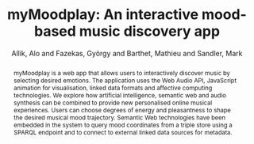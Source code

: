 --- 
title: "myMoodplay: An interactive mood-based music discovery app" 
abstract: "myMoodplay is a web app that allows users to interactively discover music by selecting desired emotions. The application uses the Web Audio API, JavaScript animation for visualisation, linked data formats and affective computing technologies. We explore how artificial intelligence, semantic web and audio synthesis can be combined to provide new personalised online musical experiences. Users can choose degrees of energy and pleasantness to shape the desired musical mood trajectory. Semantic Web technologies have been embedded in the system to query mood coordinates from a triple store using a SPARQL endpoint and to connect to external linked data sources for metadata." 
address: "Atlanta, Georgia" 
author: "Allik, Alo and Fazekas, György and Barthet, Mathieu and Sandler, Mark"
webAuthor: "Christian Baumann, Johanna Friederike, Jan-Torsten Milde" 
booktitle: "Proceedings of the International Web Audio Conference" 
editor: "Freeman, Jason and Lerch, Alexander and Paradis, Matthew" 
month: "Proceedings of the International Web Audio Conference"
pages: "1-5" 
publisher: "Georgia Tech" 
series: "WAC '18"
track: "Paper"  
year: "2016" 
id: "2016_51" 
tags: year2016
media: https://smartech.gatech.edu/bitstream/handle/1853/54589/myMoodplay_video.html?sequence=5&isAllowed=y 
pdflink: /_data/papers/pdf/2016/2016_51.pdf
ISSN: 2663-5844
---